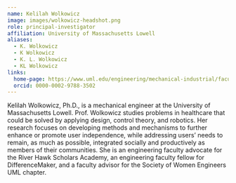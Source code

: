 ```yaml
---
name: Kelilah Wolkowicz
image: images/wolkowicz-headshot.png
role: principal-investigator
affiliation: University of Massachusetts Lowell
aliases:
  - K. Wolkowicz
  - K Wolkowicz
  - K. L. Wolkowicz
  - KL Wolkowicz
links:
  home-page: https://www.uml.edu/engineering/mechanical-industrial/faculty/wolkowicz-kelilah.aspx
  orcid: 0000-0002-9788-3502
---
```


Kelilah Wolkowicz, Ph.D., is a mechanical engineer at the University of Massachusetts Lowell. Prof. Wolkowicz studies problems in healthcare that could be solved by applying design, control theory, and robotics. Her research focuses on developing methods and mechanisms to further enhance or promote user independence, while addressing users’ needs to remain, as much as possible, integrated socially and productively as members of their communities. She is an engineering faculty advocate for the River Hawk Scholars Academy, an engineering faculty fellow for DifferenceMaker, and a faculty advisor for the Society of Women Engineers UML chapter.
